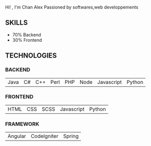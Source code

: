Hi! , I'm  Chan Alex
Passioned by softwares,web developpements
## SKILLS 
- 70% Backend
- 30% Frontend 

## TECHNOLOGIES

### BACKEND
<table>
  <tr>
    <td>Java</td>
    <td>C#</td>
    <td>C++</td>
    <td>Perl</td>
    <td>PHP</td>
    <td>Node</td>
    <td>Javascript</td>
    <td>Python</td>
  </tr>
</table>

### FRONTEND
<table>
  <tr>
    <td>HTML</td>
    <td>CSS</td>
    <td>SCSS</td>
    <td>Javascript</td>
    <td>Python</td>
  </tr>
</table>

### FRAMEWORK
<table>
  <tr>
    <td>Angular</td>
    <td>CodeIgniter</td>
    <td>Spring</td>
  </tr>
</table>
<!--
**ChanAlex2357/ChanAlex2357** is a ✨ _special_ ✨ repository because its `README.md` (this file) appears on your GitHub profile.

Here are some ideas to get you started:

- 🔭 I’m currently working on ...
- 🌱 I’m currently learning ...
- 👯 I’m looking to collaborate on ...
- 🤔 I’m looking for help with ...
- 💬 Ask me about ...
- 📫 How to reach me: ...
- 😄 Pronouns: ...
- ⚡ Fun fact: ...
-->

